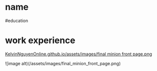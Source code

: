 # name

#education

# work experience


[KelvinNguyenOnline.github.io/assets/images/final minion front page.png](https://github.com/KelvinNguyenOnline/KelvinNguyenOnline.github.io/blob/e562cde157b7ab7cc423ccd5f6a09ef7620bb954/assets/images/final%20minion%20front%20page.png)

![image alt)(/assets/images/final_minion_front_page.png)
